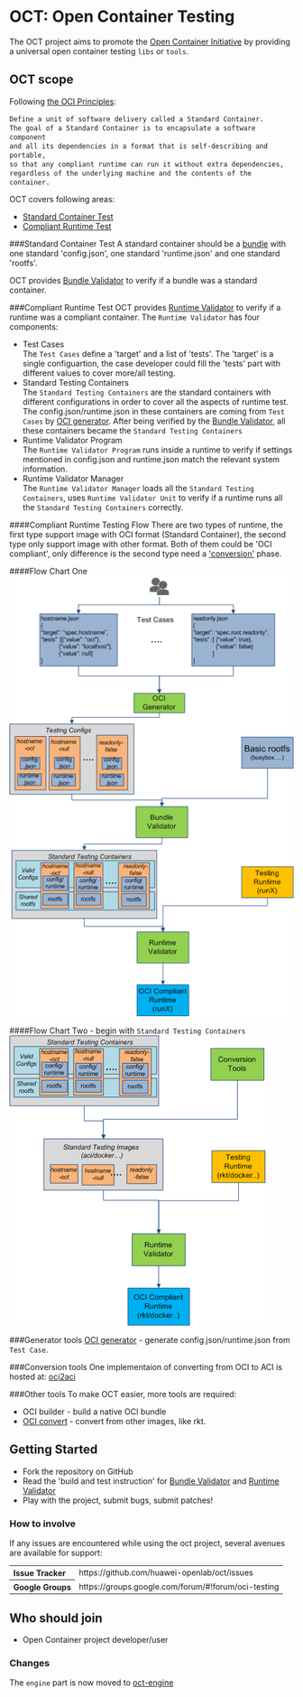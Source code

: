 # OCT: Open Container Testing

The OCT project aims to promote the [Open Container Initiative](http://www.opencontainers.org/) by providing a universal open container testing `libs` or `tools`.

## OCT scope
Following [the OCI Principles](https://github.com/opencontainers/specs): 
```
Define a unit of software delivery called a Standard Container. 
The goal of a Standard Container is to encapsulate a software component 
and all its dependencies in a format that is self-describing and portable, 
so that any compliant runtime can run it without extra dependencies, 
regardless of the underlying machine and the contents of the container.
```

OCT covers following areas:
- [Standard Container Test](#standard-container-test) 
- [Compliant Runtime Test](#compliant-runtime-test) 

###Standard Container Test
A standard container should be a [bundle](https://github.com/opencontainers/specs/blob/master/bundle.md) with one standard 'config.json', one standard 'runtime.json' and one standard 'rootfs'.

OCT provides [Bundle Validator](tools/bundleValidator/README.md) to verify if a bundle was a standard container.

###Compliant Runtime Test
OCT provides [Runtime Validator](tools/runtimeValidator/REAME.md) to verify if a runtime was a compliant container.
The `Runtime Validator` has four components:
  * Test Cases  
    The `Test Cases` define a 'target' and a list of 'tests'. The 'target' is a single configuartion, the case developer could fill the 'tests' part with different values to cover more/all testing.
  * Standard Testing Containers  
    The `Standard Testing Containers` are the standard containers with different configurations in order to cover all the aspects of runtime test.
    The config.json/runtime.json in these containers are coming from `Test Cases` by [OCI generator](#generator-tools). After being verified by the [Bundle Validator](tools/bundleValidator/README.md), all these containers became the `Standard Testing Containers`
  * Runtime Validator Program  
    The `Runtime Validator Program` runs inside a runtime to verify if settings mentioned in config.json and runtime.json match the relevant system information.
  * Runtime Validator Manager  
    The `Runtime Validator Manager` loads all the `Standard Testing Containers`, uses `Runtime Validator Unit` to verify if a runtime runs all the `Standard Testing Containers` correctly.

####Compliant Runtime Testing Flow
There are two types of runtime, the first type support image with OCI format (Standard Container), the second type only support image with other format.
Both of them could be 'OCI compliant', only difference is the second type need a ['conversion'](#conversion-tools) phase.

####Flow Chart One            
![Compliant Runtime One](docs/static/runtime-validation-oci-standard.png "Compliant Runtime One")


####Flow Chart Two - begin with `Standard Testing Containers`
![Compliant Runtime Two](docs/static/runtime-validation-oci-standard2.png "Compliant Runtime Two")

###Generator tools
[OCI generator](tools/bundleValidator/README.md) - generate config.json/runtime.json from `Test Case`.

###Conversion tools
One implementaion of converting from OCI to ACI is hosted at: [oci2aci](https://github.com/huawei-openlab/oci2aci)

###Other tools
To make OCT easier, more tools are required:
- OCI builder - build a native OCI bundle
- [OCI convert](tools/ociConvert) - convert from other images, like rkt.


## Getting Started

- Fork the repository on GitHub
- Read the 'build and test instruction' for [Bundle Validator](tools/bundleValidator/README.md) and [Runtime Validator](tools/runtimeValidator/README.md)
- Play with the project, submit bugs, submit patches!

### How to involve
If any issues are encountered while using the oct project, several avenues are available for support:
<table>
<tr>
	<th align="left">
	Issue Tracker
	</th>
	<td>
	https://github.com/huawei-openlab/oct/issues
	</td>
</tr>
<tr>
	<th align="left">
	Google Groups
	</th>
	<td>
	https://groups.google.com/forum/#!forum/oci-testing
	</td>
</tr>
</table>


## Who should join
- Open Container project developer/user

### Changes
The `engine` part is now moved to [oct-engine](https://github.com/huawei-openlab/oct-engine)
